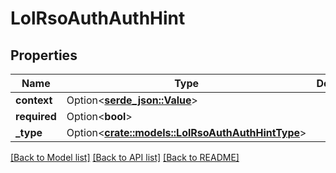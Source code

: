 # LolRsoAuthAuthHint

## Properties

Name | Type | Description | Notes
------------ | ------------- | ------------- | -------------
**context** | Option<[**serde_json::Value**](.md)> |  | [optional]
**required** | Option<**bool**> |  | [optional]
**_type** | Option<[**crate::models::LolRsoAuthAuthHintType**](LolRsoAuthAuthHintType.md)> |  | [optional]

[[Back to Model list]](../README.md#documentation-for-models) [[Back to API list]](../README.md#documentation-for-api-endpoints) [[Back to README]](../README.md)


